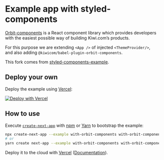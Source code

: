 # Example app with styled-components

[Orbit-components](https://orbit.kiwi) is a React component library which provides developers with the easiest possible way of building Kiwi.com’s products.

For this purpose we are extending `<App />` of injected `<ThemeProvider/>`, and also adding `@kiwicom/babel-plugin-orbit-components`.

This fork comes from [styled-components-example](https://github.com/vercel/next.js/tree/canary/examples/with-styled-components).

## Deploy your own

Deploy the example using [Vercel](https://vercel.com):

[![Deploy with Vercel](https://vercel.com/button)](https://vercel.com/import/project?template=https://github.com/vercel/next.js/tree/canary/examples/with-orbit-components)

## How to use

Execute [`create-next-app`](https://github.com/vercel/next.js/tree/canary/packages/create-next-app) with [npm](https://docs.npmjs.com/cli/init) or [Yarn](https://yarnpkg.com/lang/en/docs/cli/create/) to bootstrap the example:

```bash
npx create-next-app --example with-orbit-components with-orbit-components-app
# or
yarn create next-app --example with-orbit-components with-orbit-components-app
```

Deploy it to the cloud with [Vercel](https://vercel.com/import?filter=next.js&utm_source=github&utm_medium=readme&utm_campaign=next-example) ([Documentation](https://nextjs.org/docs/deployment)).
